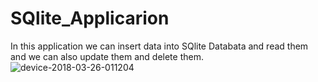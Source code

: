 # SQlite_Applicarion

In this application we can insert data into SQlite Databata and read them and we can also update them and delete them.
![device-2018-03-26-011204](https://user-images.githubusercontent.com/30745141/38028678-47257596-32b1-11e8-862d-b525dada9e8b.png)
